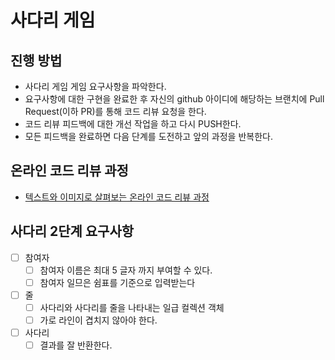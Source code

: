 # 사다리 게임
## 진행 방법
* 사다리 게임 게임 요구사항을 파악한다.
* 요구사항에 대한 구현을 완료한 후 자신의 github 아이디에 해당하는 브랜치에 Pull Request(이하 PR)를 통해 코드 리뷰 요청을 한다.
* 코드 리뷰 피드백에 대한 개선 작업을 하고 다시 PUSH한다.
* 모든 피드백을 완료하면 다음 단계를 도전하고 앞의 과정을 반복한다.

## 온라인 코드 리뷰 과정
* [텍스트와 이미지로 살펴보는 온라인 코드 리뷰 과정](https://github.com/nextstep-step/nextstep-docs/tree/master/codereview)

## 사다리 2단계 요구사항
- [ ] 참여자
  - [ ] 참여자 이름은 최대 5 글자 까지 부여할 수 있다.
  - [ ] 참여자 일므은 쉼표를 기준으로 입력받는다
- [ ] 줄
  - [ ] 사다리와 사다리를 줄을 나타내는 일급 컬렉션 객체
  - [ ] 가로 라인이 겹치지 않아야 한다.
- [ ] 사다리
  - [ ] 결과를 잘 반환한다.